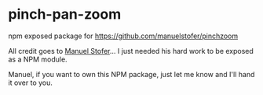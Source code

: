 # pinch-pan-zoom
npm exposed package for https://github.com/manuelstofer/pinchzoom

All credit goes to [Manuel Stofer](https://github.com/manuelstofer)... I just needed his hard work to be exposed as a NPM module.


Manuel, if you want to own this NPM package, just let me know and I'll hand it over to you.

